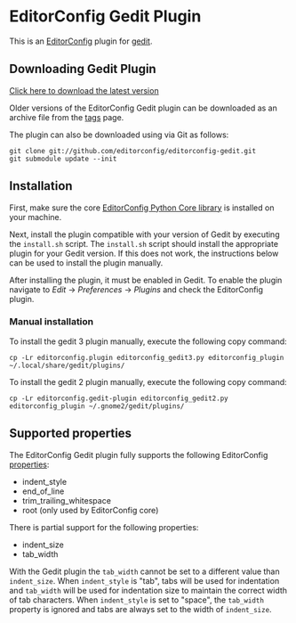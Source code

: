 # EditorConfig Gedit Plugin

This is an [EditorConfig][] plugin for [gedit][].

## Downloading Gedit Plugin

[Click here to download the latest version](https://github.com/editorconfig/editorconfig-gedit/archive/v0.5.3.zip)

Older versions of the EditorConfig Gedit plugin can be downloaded as an archive
file from the [tags][] page.

The plugin can also be downloaded using via Git as follows:

    git clone git://github.com/editorconfig/editorconfig-gedit.git
    git submodule update --init

## Installation

First, make sure the core [EditorConfig Python Core library][] is installed on your
machine.

Next, install the plugin compatible with your version of Gedit by executing the
`install.sh` script.  The `install.sh` script should install the appropriate
plugin for your Gedit version.  If this does not work, the instructions below
can be used to install the plugin manually.

After installing the plugin, it must be enabled in Gedit.  To enable the plugin
navigate to *Edit* -> *Preferences* -> *Plugins* and check the EditorConfig
plugin.

### Manual installation

To install the gedit 3 plugin manually, execute the following copy command:

    cp -Lr editorconfig.plugin editorconfig_gedit3.py editorconfig_plugin ~/.local/share/gedit/plugins/

To install the gedit 2 plugin manually, execute the following copy command:

    cp -Lr editorconfig.gedit-plugin editorconfig_gedit2.py editorconfig_plugin ~/.gnome2/gedit/plugins/

## Supported properties

The EditorConfig Gedit plugin fully supports the following EditorConfig
[properties][]:

* indent_style
* end_of_line
* trim_trailing_whitespace
* root (only used by EditorConfig core)

There is partial support for the following properties:

* indent_size
* tab_width

With the Gedit plugin the `tab_width` cannot be set to a different value than
`indent_size`.  When `indent_style` is "tab", tabs will be used for indentation
and `tab_width` will be used for indentation size to maintain the correct width
of tab characters.  When `indent_style` is set to "space", the `tab_width`
property is ignored and tabs are always set to the width of `indent_size`.

[EditorConfig]: http://editorconfig.org
[EditorConfig Python Core library]: https://github.com/editorconfig/editorconfig-core-py
[gedit]: http://projects.gnome.org/gedit
[properties]: http://editorconfig.org/#supported-properties
[tags]: https://github.com/editorconfig/editorconfig-gedit/tags
[latest]: https://github.com/editorconfig/editorconfig-gedit/archive/v0.5.1.tar.gz
